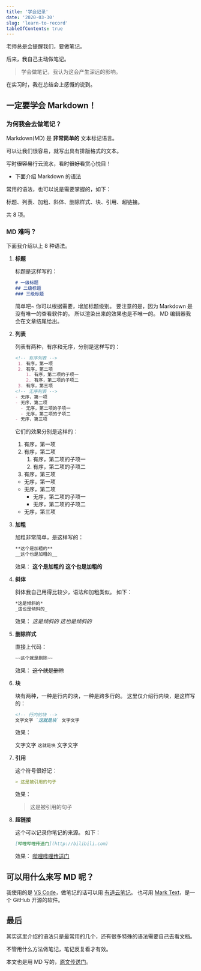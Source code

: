 ```yaml
---
title: '学会记录'
date: '2020-03-30'
slug: 'learn-to-record'
tableOfContents: true
---
```


老师总是会提醒我们，要做笔记。

后来，我自己主动做笔记。

> 学会做笔记，我认为这会产生深远的影响。

在实习时，我在总结会上感慨的说到。

## 一定要学会 Markdown！

### 为何我会去做笔记？

Markdown(MD) 是 **非常简单的** 文本标记语言。

可以让我们很容易，就写出具有排版格式的文本。

写时~~很容易~~行云流水，看时~~很好看~~赏心悦目！

- 下面介绍 Markdown 的语法

常用的语法，也可以说是需要掌握的，如下：

标题、列表、加粗、斜体、删除样式、块、引用、超链接。

共 8 项。

### MD 难吗？

下面我介绍以上 8 种语法。

1. **标题**

   标题是这样写的：

   ```Markdown
   # 一级标题
   ## 二级标题
   ### 三级标题
   ```

   简单吧~ 你可以根据需要，增加标题级别。
   要注意的是，因为 Markdown 是没有唯一的查看软件的。
   所以渲染出来的效果也是不唯一的。
   MD 编辑器我会在文章结尾给出。

2. **列表**

   列表有两种，有序和无序，分别是这样写的：

   ```Markdown
   <!-- 有序列表 -->
    1. 有序，第一项
    2. 有序，第二项
       1. 有序，第二项的子项一
       2. 有序，第二项的子项二
    3. 有序，第三项
   <!-- 无序列表 -->
   - 无序，第一项
   - 无序，第二项
     - 无序，第二项的子项一
     - 无序，第二项的子项二
   - 无序，第三项
   ```

   它们的效果分别是这样的：

   <!-- 有序列表 -->
   1. 有序，第一项
   2. 有序，第二项
      1. 有序，第二项的子项一
      2. 有序，第二项的子项二
   3. 有序，第三项
   <!-- 无序列表 -->
   - 无序，第一项
   - 无序，第二项
     - 无序，第二项的子项一
     - 无序，第二项的子项二
   - 无序，第三项

3. **加粗**

   加粗非常简单，是这样写的：

   ```Markdown
   **这个是加粗的**
   __这个也是加粗的__
   ```

   效果：
   **这个是加粗的**
   __这个也是加粗的__

4. **斜体**

   斜体我自己用得比较少，语法和加粗类似。
   如下：

   ```Markdown
   *这是倾斜的*
   _这也是倾斜的_
   ```

   效果：
  *这是倾斜的*
   _这也是倾斜的_

5. **删除样式**

   直接上代码：

   ```Markdown
   ~~这个就是删除~~
   ```

   效果：
   ~~这个就是删除~~

6. **块**

   块有两种，一种是行内的块，一种是跨多行的。
   这里仅介绍行内块，是这样写的：

   ```Markdown
   <!-- 行内的块 -->
   文字文字 `这就是块` 文字文字
   ```

   效果：
   <!-- 行内的块 -->
   文字文字 `这就是块` 文字文字

7. **引用**

   这个符号很好记：

   ```Markdown
   > 这是被引用的句子
   ```

   效果：
   > 这是被引用的句子

8. **超链接**

   这个可以记录你笔记的来源。
   如下：

   ```Markdown
   [哔哩哔哩传送门](http://bilibili.com)
   ```

   效果：
   [哔哩哔哩传送门](http://bilibili.com)

## 可以用什么来写 MD 呢？

我使用的是 [VS Code](https://code.visualstudio.com/)，做笔记的话可以用 [有道云笔记](http://note.youdao.com/)。
也可用 [Mark Text](https://www.electronjs.org/apps/marktext)，是一个 GitHub 开源的软件。

## 最后

其实这里介绍的语法只是最常用的几个，还有很多特殊的语法需要自己去看文档。

不管用什么方法做笔记，笔记反复看才有效。

本文也是用 MD 写的，[原文传送门](https://github.com/zsdycs/lipk.org/blob/master/content/blog/2020-03-30-Learn-to-record.md)。

